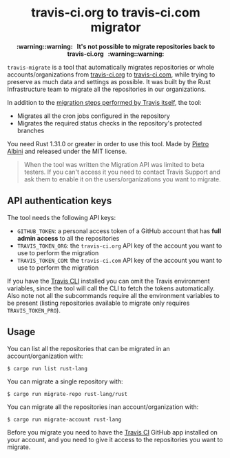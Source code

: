 <h1 align="center">travis-ci.org to travis-ci.com migrator</h1>

<p align="center"><b>:warning::warning: &nbsp;
It's not possible to migrate repositories back to travis-ci.org
&nbsp; :warning::warning:</b></p>

`travis-migrate` is a tool that automatically migrates repositories or whole
accounts/organizations from [travis-ci.org][org] to [travis-ci.com][com], while
trying to preserve as much data and settings as possible. It was built by the
Rust Infrastructure team to migrate all the repositories in our organizations.

In addition to the [migration steps performed by Travis itself][data-migrated],
the tool:

* Migrates all the cron jobs configured in the repository
* Migrates the required status checks in the repository's protected branches

You need Rust 1.31.0 or greater in order to use this tool. Made by [Pietro
Albini](https://www.pietroalbini.org) and released under the MIT license.

> When the tool was written the Migration API was limited to beta testers. If
> you can't access it you need to contact Travis Support and ask them to enable
> it on the users/organizations you want to migrate.

[data-migrated]: https://docs.travis-ci.com/user/open-source-repository-migration/#what-information-will-be-transferred-to-travis-cicom
[org]: https://travis-ci.org
[com]: https://travis-ci.com

## API authentication keys

The tool needs the following API keys:

* `GITHUB_TOKEN`: a personal access token of a GitHub account that has **full
  admin access** to all the repositories
* `TRAVIS_TOKEN_ORG`: the `travis-ci.org` API key of the account you want to
  use to perform the migration
* `TRAVIS_TOKEN_COM`: the `travis-ci.com` API key of the account you want to
  use to perform the migration

If you have the [Travis CLI][travis-cli] installed you can omit the Travis
environment variables, since the tool will call the CLI to fetch the tokens
automatically. Also note not all the subcommands require all the environment
variables to be present (listing repositories available to migrate only
requires `TRAVIS_TOKEN_PRO`).

[travis-cli]: https://github.com/travis-ci/travis.rb

## Usage

You can list all the repositories that can be migrated in an
account/organization with:

```
$ cargo run list rust-lang
```

You can migrate a single repository with:

```
$ cargo run migrate-repo rust-lang/rust
```

You can migrate all the repositories inan account/organization with:

```
$ cargo run migrate-account rust-lang
```

Before you migrate you need to have the [Travis CI][travis-app] GitHub app
installed on your account, and you need to give it access to the repositories
you want to migrate.

[travis-app]: https://github.com/marketplace/travis-ci
